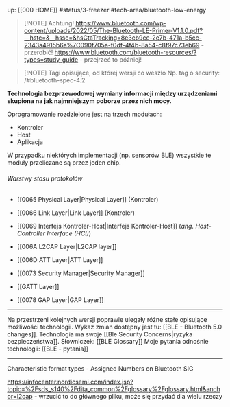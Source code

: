 up: [[000 HOME]]
#status/3-freezer
#tech-area/bluetooth-low-energy 


> [!NOTE] Achtung!
> https://www.bluetooth.com/wp-content/uploads/2022/05/The-Bluetooth-LE-Primer-V1.1.0.pdf?__hstc=&__hssc=&hsCtaTracking=8e3cb9ce-2e7b-471a-b5cc-2343a4915b6a%7C090f705a-f0df-4f4b-8a54-c8f97c73eb69 - przerobić!
> https://www.bluetooth.com/bluetooth-resources/?types=study-guide - przejrzeć to później!

> [!NOTE] Tagi opisujące, od której wersji co weszło
> Np. tag o security: /#bluetooth-spec-4.2

**Technologia bezprzewodowej wymiany informacji między urządzeniami skupiona na jak najmniejszym poborze przez nich mocy.**

Oprogramowanie rozdzielone jest na trzech modułach:
- Kontroler
- Host
- Aplikacja

W przypadku niektórych implementacji (np. sensorów BLE) wszystkie te moduły przeliczane są przez jeden chip.

###### Warstwy stosu protokołów
- [[0065 Physical Layer|Physical Layer]] (Kontroler)
- [[0066 Link Layer|Link Layer]] (Kontroler)
- [[0069 Interfejs Kontroler-Host|Interfejs Kontroler-Host]] (*ang. Host-Controller Interface (HCI)*)

- [[006A L2CAP Layer|L2CAP layer]]
- [[006D ATT Layer|ATT Layer]]
- [[0073 Security Manager|Security Manager]]
- [[GATT Layer]]
- [[0078 GAP Layer|GAP Layer]]

---
Na przestrzeni kolejnych wersji poprawie ulegały różne stałe opisujące możliwości technologii. Wykaz zmian dostępny jest tu: [[BLE - Bluetooth 5.0 changes]].
Technologia ma swoje [[Ble Security Concerns|ryzyka bezpieczeństwa]].
Słowniczek: [[BLE Glossary]]
Moje pytania odnośnie technologii: [[BLE - pytania]]

---
Characteristic format types - Assigned Numbers on Bluetooth SIG

https://infocenter.nordicsemi.com/index.jsp?topic=%2Fsds_s140%2Fdita_common%2Fglossary%2Fglossary.html&anchor=l2cap - wrzucić to do głównego pliku, może się przydać dla wielu rzeczy

